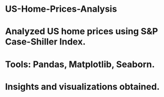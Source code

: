 # US-Home-Prices-Analysis
# Analyzed US home prices using S&P Case-Shiller Index.
# Tools: Pandas, Matplotlib, Seaborn.
# Insights and visualizations obtained.
